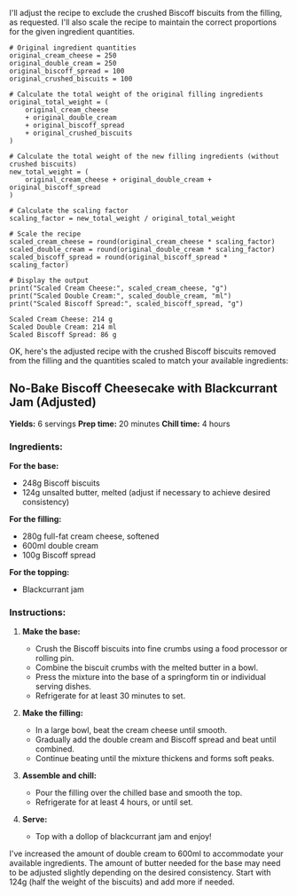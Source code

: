 I'll adjust the recipe to exclude the crushed Biscoff biscuits from the filling, as requested. I'll also scale the recipe to maintain the correct proportions for the given ingredient quantities.
```python?code_reference&code_event_index=3
# Original ingredient quantities
original_cream_cheese = 250
original_double_cream = 250
original_biscoff_spread = 100
original_crushed_biscuits = 100

# Calculate the total weight of the original filling ingredients
original_total_weight = (
    original_cream_cheese
    + original_double_cream
    + original_biscoff_spread
    + original_crushed_biscuits
)

# Calculate the total weight of the new filling ingredients (without crushed biscuits)
new_total_weight = (
    original_cream_cheese + original_double_cream + original_biscoff_spread
)

# Calculate the scaling factor
scaling_factor = new_total_weight / original_total_weight

# Scale the recipe
scaled_cream_cheese = round(original_cream_cheese * scaling_factor)
scaled_double_cream = round(original_double_cream * scaling_factor)
scaled_biscoff_spread = round(original_biscoff_spread * scaling_factor)

# Display the output
print("Scaled Cream Cheese:", scaled_cream_cheese, "g")
print("Scaled Double Cream:", scaled_double_cream, "ml")
print("Scaled Biscoff Spread:", scaled_biscoff_spread, "g")
```
```text?code_stdout&code_event_index=3
Scaled Cream Cheese: 214 g
Scaled Double Cream: 214 ml
Scaled Biscoff Spread: 86 g

```
OK, here's the adjusted recipe with the crushed Biscoff biscuits removed from the filling and the quantities scaled to match your available ingredients:

## No-Bake Biscoff Cheesecake with Blackcurrant Jam (Adjusted)

**Yields:** 6 servings
**Prep time:** 20 minutes
**Chill time:** 4 hours

### Ingredients:

**For the base:**
* 248g Biscoff biscuits
* 124g unsalted butter, melted (adjust if necessary to achieve desired consistency)

**For the filling:**
* 280g full-fat cream cheese, softened
* 600ml double cream
* 100g Biscoff spread

**For the topping:**
* Blackcurrant jam

### Instructions:

1. **Make the base:**
    * Crush the Biscoff biscuits into fine crumbs using a food processor or rolling pin.
    * Combine the biscuit crumbs with the melted butter in a bowl.
    * Press the mixture into the base of a springform tin or individual serving dishes.
    * Refrigerate for at least 30 minutes to set.

2. **Make the filling:**
    * In a large bowl, beat the cream cheese until smooth.
    * Gradually add the double cream and Biscoff spread and beat until combined.
    * Continue beating until the mixture thickens and forms soft peaks.

3. **Assemble and chill:**
    * Pour the filling over the chilled base and smooth the top.
    * Refrigerate for at least 4 hours, or until set.

4. **Serve:**
    * Top with a dollop of blackcurrant jam and enjoy!

I've increased the amount of double cream to 600ml to accommodate your available ingredients. The amount of butter needed for the base may need to be adjusted slightly depending on the desired consistency. Start with 124g (half the weight of the biscuits) and add more if needed.
